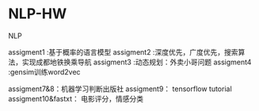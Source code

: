 # NLP-HW
NLP

assigment1 :基于概率的语言模型
assigment2 :深度优先，广度优先，搜索算法，实现成都地铁换乘导航
assigment3 :动态规划：外卖小哥问题
assigment4 :gensim训练word2vec

assigment7&8：机器学习判断出版社
assigment9：  tensorflow tutorial
assigment10&fastxt：  电影评分，情感分类

